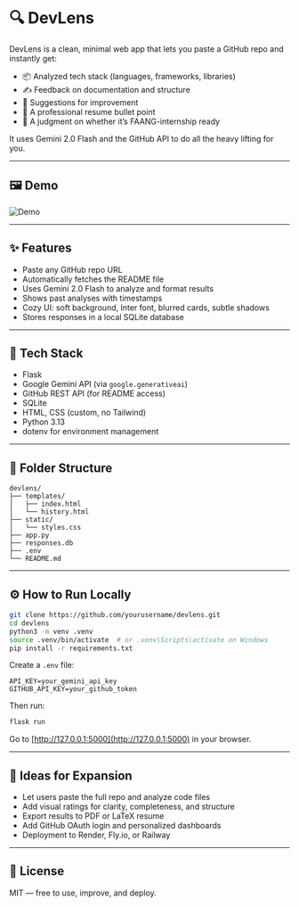 # 🔍 DevLens

DevLens is a clean, minimal web app that lets you paste a GitHub repo and instantly get:
- 📦 Analyzed tech stack (languages, frameworks, libraries)
- ✍️ Feedback on documentation and structure
- 🚀 Suggestions for improvement
- 💼 A professional resume bullet point
- 🎯 A judgment on whether it’s FAANG-internship ready

It uses Gemini 2.0 Flash and the GitHub API to do all the heavy lifting for you.

---

## 🖼️ Demo

![Demo](assets/github_analyzer.gif)

---

## ✨ Features

- Paste any GitHub repo URL
- Automatically fetches the README file
- Uses Gemini 2.0 Flash to analyze and format results
- Shows past analyses with timestamps
- Cozy UI: soft background, Inter font, blurred cards, subtle shadows
- Stores responses in a local SQLite database

---

## 🚀 Tech Stack

- Flask
- Google Gemini API (via `google.generativeai`)
- GitHub REST API (for README access)
- SQLite
- HTML, CSS (custom, no Tailwind)
- Python 3.13
- dotenv for environment management

---

## 📂 Folder Structure

```
devlens/
├── templates/
│   ├── index.html
│   └── history.html
├── static/
│   └── styles.css
├── app.py
├── responses.db
├── .env
└── README.md
```

---

## ⚙️ How to Run Locally

```bash
git clone https://github.com/yourusername/devlens.git
cd devlens
python3 -m venv .venv
source .venv/bin/activate  # or .venv\Scripts\activate on Windows
pip install -r requirements.txt
```

Create a `.env` file:

```env
API_KEY=your_gemini_api_key
GITHUB_API_KEY=your_github_token
```

Then run:

```bash
flask run
```

Go to [http://127.0.0.1:5000](http://127.0.0.1:5000) in your browser.

---

## 🧪 Ideas for Expansion

- Let users paste the full repo and analyze code files
- Add visual ratings for clarity, completeness, and structure
- Export results to PDF or LaTeX resume
- Add GitHub OAuth login and personalized dashboards
- Deployment to Render, Fly.io, or Railway

---

## 📄 License

MIT — free to use, improve, and deploy.
